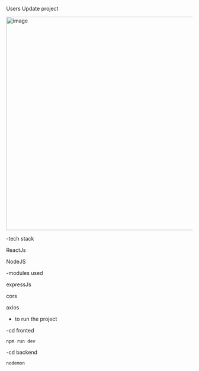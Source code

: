 Users Update project

<img width="1675" height="576" alt="image" src="https://github.com/user-attachments/assets/9be43e72-3cc5-46b4-9f2e-4d00723b4596" />

-tech stack

ReactJs

NodeJS

-modules used 

expressJs

cors

axios 

- to run the project

-cd  fronted 

```
npm run dev 
```

-cd backend

```
nodemon
```



